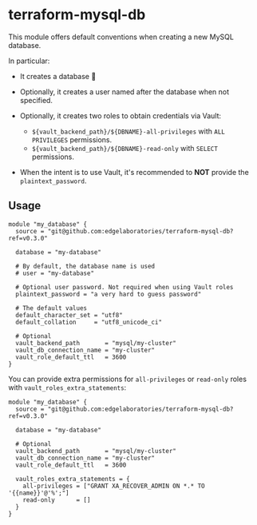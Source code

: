 # terraform-mysql-db

This module offers default conventions when creating a new MySQL database.

In particular:

- It creates a database 👋
- Optionally, it creates a user named after the database when not specified.
- Optionally, it creates two roles to obtain credentials via Vault:

  - `${vault_backend_path}/${DBNAME}-all-privileges` with `ALL PRIVILEGES` permissions.
  - `${vault_backend_path}/${DBNAME}-read-only` with `SELECT` permissions.

- When the intent is to use Vault, it's recommended to **NOT** provide the `plaintext_password`.

## Usage

```hcl
module "my_database" {
  source = "git@github.com:edgelaboratories/terraform-mysql-db?ref=v0.3.0"

  database = "my-database"

  # By default, the database name is used
  # user = "my-database"

  # Optional user password. Not required when using Vault roles
  plaintext_password = "a very hard to guess password"

  # The default values
  default_character_set = "utf8"
  default_collation     = "utf8_unicode_ci"

  # Optional
  vault_backend_path       = "mysql/my-cluster"
  vault_db_connection_name = "my-cluster"
  vault_role_default_ttl   = 3600
}
```

You can provide extra permissions for `all-privileges` or `read-only` roles with `vault_roles_extra_statements`:

```hcl
module "my_database" {
  source = "git@github.com:edgelaboratories/terraform-mysql-db?ref=v0.3.0"

  database = "my-database"

  # Optional
  vault_backend_path       = "mysql/my-cluster"
  vault_db_connection_name = "my-cluster"
  vault_role_default_ttl   = 3600

  vault_roles_extra_statements = {
    all-privileges = ["GRANT XA_RECOVER_ADMIN ON *.* TO '{{name}}'@'%';"]
    read-only      = []
  }
}
```
